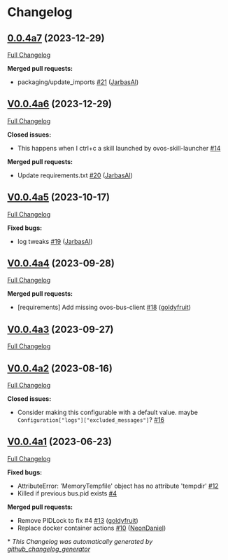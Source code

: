 # Changelog

## [0.0.4a7](https://github.com/OpenVoiceOS/ovos-messagebus/tree/0.0.4a7) (2023-12-29)

[Full Changelog](https://github.com/OpenVoiceOS/ovos-messagebus/compare/V0.0.4a6...0.0.4a7)

**Merged pull requests:**

- packaging/update\_imports [\#21](https://github.com/OpenVoiceOS/ovos-messagebus/pull/21) ([JarbasAl](https://github.com/JarbasAl))

## [V0.0.4a6](https://github.com/OpenVoiceOS/ovos-messagebus/tree/V0.0.4a6) (2023-12-29)

[Full Changelog](https://github.com/OpenVoiceOS/ovos-messagebus/compare/V0.0.4a5...V0.0.4a6)

**Closed issues:**

- This happens when I ctrl+c a skill launched by ovos-skill-launcher [\#14](https://github.com/OpenVoiceOS/ovos-messagebus/issues/14)

**Merged pull requests:**

- Update requirements.txt [\#20](https://github.com/OpenVoiceOS/ovos-messagebus/pull/20) ([JarbasAl](https://github.com/JarbasAl))

## [V0.0.4a5](https://github.com/OpenVoiceOS/ovos-messagebus/tree/V0.0.4a5) (2023-10-17)

[Full Changelog](https://github.com/OpenVoiceOS/ovos-messagebus/compare/V0.0.4a4...V0.0.4a5)

**Fixed bugs:**

- log tweaks [\#19](https://github.com/OpenVoiceOS/ovos-messagebus/pull/19) ([JarbasAl](https://github.com/JarbasAl))

## [V0.0.4a4](https://github.com/OpenVoiceOS/ovos-messagebus/tree/V0.0.4a4) (2023-09-28)

[Full Changelog](https://github.com/OpenVoiceOS/ovos-messagebus/compare/V0.0.4a3...V0.0.4a4)

**Merged pull requests:**

- \[requirements\] Add missing ovos-bus-client [\#18](https://github.com/OpenVoiceOS/ovos-messagebus/pull/18) ([goldyfruit](https://github.com/goldyfruit))

## [V0.0.4a3](https://github.com/OpenVoiceOS/ovos-messagebus/tree/V0.0.4a3) (2023-09-27)

[Full Changelog](https://github.com/OpenVoiceOS/ovos-messagebus/compare/V0.0.4a2...V0.0.4a3)

## [V0.0.4a2](https://github.com/OpenVoiceOS/ovos-messagebus/tree/V0.0.4a2) (2023-08-16)

[Full Changelog](https://github.com/OpenVoiceOS/ovos-messagebus/compare/V0.0.4a1...V0.0.4a2)

**Closed issues:**

- Consider making this configurable with a default value.  maybe `Configuration["logs"]["excluded_messages"]`? [\#16](https://github.com/OpenVoiceOS/ovos-messagebus/issues/16)

## [V0.0.4a1](https://github.com/OpenVoiceOS/ovos-messagebus/tree/V0.0.4a1) (2023-06-23)

[Full Changelog](https://github.com/OpenVoiceOS/ovos-messagebus/compare/V0.0.3...V0.0.4a1)

**Fixed bugs:**

- AttributeError: 'MemoryTempfile' object has no attribute 'tempdir' [\#12](https://github.com/OpenVoiceOS/ovos-messagebus/issues/12)
- Killed if previous bus.pid exists [\#4](https://github.com/OpenVoiceOS/ovos-messagebus/issues/4)

**Merged pull requests:**

- Remove PIDLock to fix \#4 [\#13](https://github.com/OpenVoiceOS/ovos-messagebus/pull/13) ([goldyfruit](https://github.com/goldyfruit))
- Replace docker container actions [\#10](https://github.com/OpenVoiceOS/ovos-messagebus/pull/10) ([NeonDaniel](https://github.com/NeonDaniel))



\* *This Changelog was automatically generated by [github_changelog_generator](https://github.com/github-changelog-generator/github-changelog-generator)*
